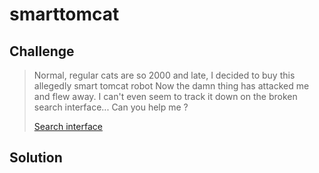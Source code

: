 # smarttomcat

## Challenge
> Normal, regular cats are so 2000 and late, I decided to buy this allegedly smart tomcat robot
Now the damn thing has attacked me and flew away. I can't even seem to track it down on the broken search interface... Can you help me ?
>
> [Search interface](http://smarttomcat.teaser.insomnihack.ch/)

## Solution
